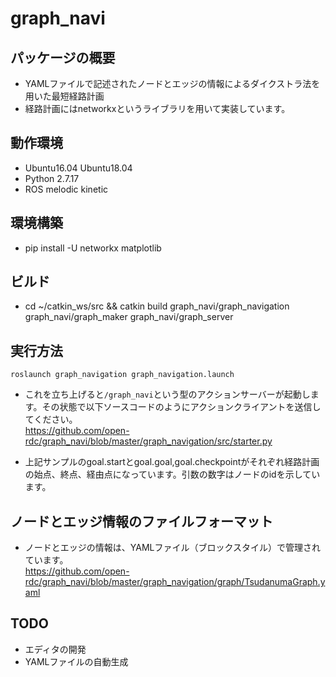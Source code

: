 # graph_navi

## パッケージの概要  
* YAMLファイルで記述されたノードとエッジの情報によるダイクストラ法を用いた最短経路計画  
* 経路計画にはnetworkxというライブラリを用いて実装しています。

## 動作環境  
* Ubuntu16.04 Ubuntu18.04
* Python 2.7.17
* ROS melodic kinetic

## 環境構築  
* pip install -U networkx matplotlib

## ビルド  
* cd ~/catkin_ws/src && catkin build graph_navi/graph_navigation graph_navi/graph_maker graph_navi/graph_server  


## 実行方法  
`roslaunch graph_navigation graph_navigation.launch`  
* これを立ち上げると`/graph_navi`という型のアクションサーバーが起動します。その状態で以下ソースコードのようにアクションクライアントを送信してください。   
https://github.com/open-rdc/graph_navi/blob/master/graph_navigation/src/starter.py

* 上記サンプルのgoal.startとgoal.goal,goal.checkpointがそれぞれ経路計画の始点、終点、経由点になっています。引数の数字はノードのidを示しています。  

## ノードとエッジ情報のファイルフォーマット  
* ノードとエッジの情報は、YAMLファイル（ブロックスタイル）で管理されています。  
https://github.com/open-rdc/graph_navi/blob/master/graph_navigation/graph/TsudanumaGraph.yaml

## TODO  
* エディタの開発  
* YAMLファイルの自動生成
